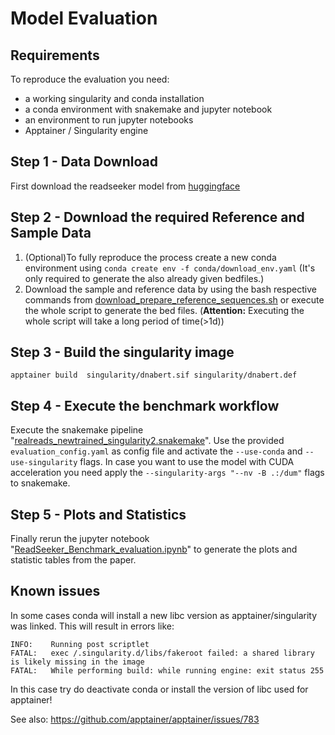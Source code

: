 # Model Evaluation

## Requirements
To reproduce the evaluation you need:
- a working singularity and conda installation
- a conda environment with snakemake and jupyter notebook
- an environment to run jupyter notebooks
- Apptainer / Singularity engine
## Step 1 - Data Download
First download the readseeker model from [huggingface](https://huggingface.co/bnwlf/ReadSeeker)

## Step 2 - Download the required Reference and Sample Data
1. (Optional)To fully reproduce the process create a new conda environment using `conda create env -f conda/download_env.yaml` (It's only required to generate the also already given bedfiles.)
2. Download the sample and reference data by using the bash respective commands from [download_prepare_reference_sequences.sh](download_prepare_reference_sequences.sh) or execute the whole script to generate the bed files. (**Attention:** Executing the whole script will take a long period of time(>1d))

## Step 3 - Build the singularity image
`apptainer build  singularity/dnabert.sif singularity/dnabert.def`

## Step 4 - Execute the benchmark workflow
Execute the snakemake pipeline "[realreads_newtrained_singularity2.snakemake](evaluation.snakemake)". Use the provided `evaluation_config.yaml` as config file and activate the `--use-conda` and 
`--use-singularity` flags. In case you want to use the model with CUDA acceleration you need apply the `--singularity-args "--nv -B .:/dum"` flags to snakemake.
## Step 5 - Plots and Statistics
Finally rerun the jupyter notebook "[ReadSeeker_Benchmark_evaluation.ipynb](ReadSeeker_Benchmark_evaluation.ipynb)" to generate the plots and statistic tables from the paper.


## Known issues
In some cases conda will install a new libc version as apptainer/singularity was linked. This will result in errors like:
```
INFO:    Running post scriptlet
FATAL:   exec /.singularity.d/libs/fakeroot failed: a shared library is likely missing in the image
FATAL:   While performing build: while running engine: exit status 255
```
In this case try do deactivate conda or install the version of libc  used for apptainer!

See also: https://github.com/apptainer/apptainer/issues/783
